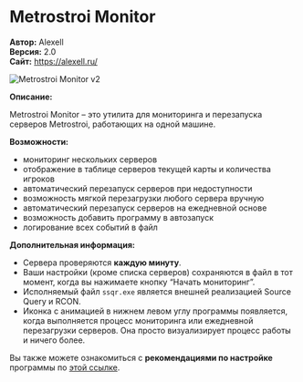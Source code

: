 # Metrostroi Monitor

**Автор:** Alexell  
**Версия:** 2.0  
**Сайт:** https://alexell.ru/
 
![Metrostroi Monitor v2](https://alexell.ru/wp-content/uploads/metrostroi_monitor_v2.0.jpg)

**Описание:**

Metrostroi Monitor – это утилита для мониторинга и перезапуска серверов Metrostroi, работающих на одной машине.

**Возможности:**
* мониторинг нескольких серверов
* отображение в таблице серверов текущей карты и количества игроков
* автоматический перезапуск серверов при недоступности
* возможность мягкой перезагрузки любого сервера вручную
* автоматический перезапуск серверов на ежедневной основе
* возможность добавить программу в автозапуск
* логирование всех событий в файл

**Дополнительная информация:**
* Сервера проверяются **каждую минуту**.
* Ваши настройки (кроме списка серверов) сохраняются в файл в тот момент, когда вы нажимаете кнопку “Начать мониторинг”.
* Исполняемый файл `ssqr.exe` является внешней реализацией Source Query и RCON.
* Иконка с анимацией в нижнем левом углу программы появляется, когда выполняется процесс мониторинга или ежедневной перезагрузки серверов. Она просто визуализирует процесс работы и ничего более.

Вы также можете ознакомиться с **рекомендациями по настройке** программы по [этой ссылке](https://alexell.ru/soft/other/metrostroi-monitor-2-0.html#recommendations).
